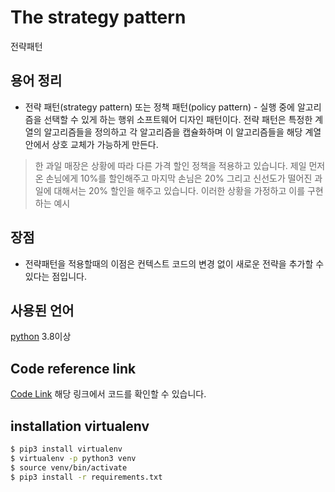 # The strategy pattern
전략패턴

## 용어 정리
* 전략 패턴(strategy pattern) 또는 정책 패턴(policy pattern) - 실행 중에 알고리즘을 선택할 수 있게 하는 행위 소프트웨어 디자인 패턴이다. 전략 패턴은 특정한 계열의 알고리즘들을 정의하고 각 알고리즘을 캡슐화하며 이 알고리즘들을 해당 계열 안에서 상호 교체가 가능하게 만든다.
> 한 과일 매장은 상황에 따라 다른 가격 할인 정책을 적용하고 있습니다. 제일 먼저 온 손님에게 10%를 할인해주고 마지막 손님은 20% 그리고 신선도가 떨어진 과일에 대해서는 20% 할인을 해주고 있습니다. 이러한 상황을 가정하고 이를 구현하는 예시


## 장점
* 전략패턴을 적용할때의 이점은 컨텍스트 코드의 변경 없이 새로운 전략을 추가할 수 있다는 점입니다.


## 사용된 언어
[python] 3.8이상 
 
## Code reference link
[Code Link] 해당 링크에서 코드를 확인할 수 있습니다.

## installation virtualenv
```sh
$ pip3 install virtualenv
$ virtualenv -p python3 venv
$ source venv/bin/activate
$ pip3 install -r requirements.txt
```


[//]: # (These are reference links used in the body of this note and get stripped out when the markdown processor does its job. There is no need to format nicely because it shouldn't be seen. Thanks SO - http://stackoverflow.com/questions/4823468/store-comments-in-markdown-syntax)

   [fount logo]: <https://fount.co/wp-content/uploads/2017/07/fount-ci@2x.png>
   [python]: <https://www.python.org/>
   [Django]: <https://www.djangoproject.com/>
   [Django Rest Framework]: <http://www.django-rest-framework.org/>
   [Django Rest Swagger]: <https://django-rest-swagger.readthedocs.io>
   [Code Link]: <https://www.youtube.com/watch?v=WQ8bNdxREHU&t=800s>
